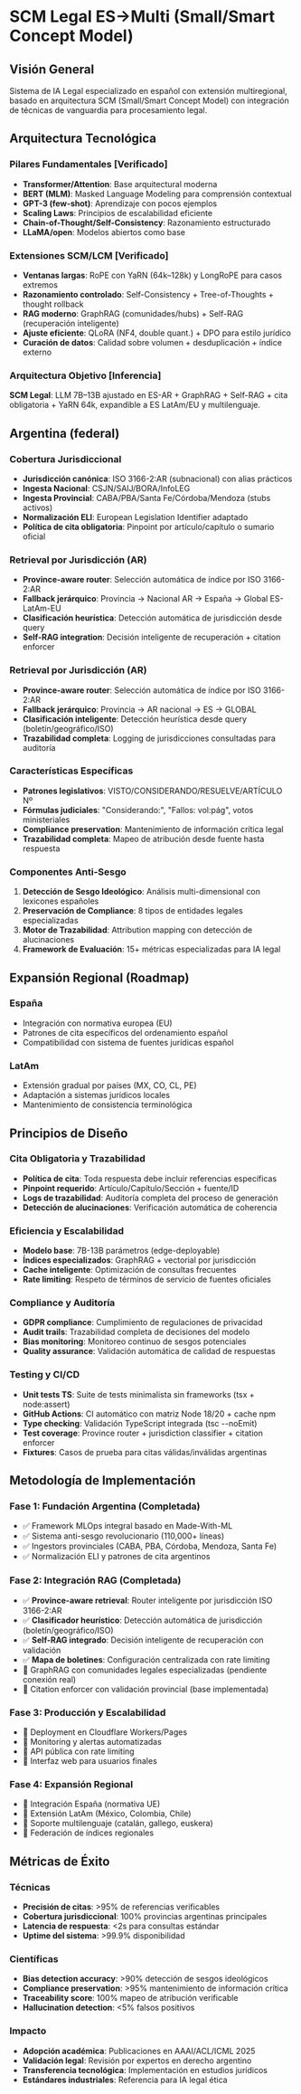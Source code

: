 # SCM Legal ES→Multi (Small/Smart Concept Model)

## Visión General

Sistema de IA Legal especializado en español con extensión multiregional, basado en arquitectura SCM (Small/Smart Concept Model) con integración de técnicas de vanguardia para procesamiento legal.

## Arquitectura Tecnológica

### Pilares Fundamentales [Verificado]
- **Transformer/Attention**: Base arquitectural moderna
- **BERT (MLM)**: Masked Language Modeling para comprensión contextual
- **GPT-3 (few-shot)**: Aprendizaje con pocos ejemplos
- **Scaling Laws**: Principios de escalabilidad eficiente
- **Chain-of-Thought/Self-Consistency**: Razonamiento estructurado
- **LLaMA/open**: Modelos abiertos como base

### Extensiones SCM/LCM [Verificado]
- **Ventanas largas**: RoPE con YaRN (64k–128k) y LongRoPE para casos extremos
- **Razonamiento controlado**: Self-Consistency + Tree-of-Thoughts + thought rollback
- **RAG moderno**: GraphRAG (comunidades/hubs) + Self-RAG (recuperación inteligente)
- **Ajuste eficiente**: QLoRA (NF4, double quant.) + DPO para estilo jurídico
- **Curación de datos**: Calidad sobre volumen + desduplicación + índice externo

### Arquitectura Objetivo [Inferencia]
**SCM Legal**: LLM 7B–13B ajustado en ES-AR + GraphRAG + Self-RAG + cita obligatoria + YaRN 64k, expandible a ES LatAm/EU y multilenguaje.

## Argentina (federal)

### Cobertura Jurisdiccional
- **Jurisdicción canónica**: ISO 3166-2:AR (subnacional) con alias prácticos
- **Ingesta Nacional**: CSJN/SAIJ/BORA/InfoLEG  
- **Ingesta Provincial**: CABA/PBA/Santa Fe/Córdoba/Mendoza (stubs activos)
- **Normalización ELI**: European Legislation Identifier adaptado
- **Política de cita obligatoria**: Pinpoint por artículo/capítulo o sumario oficial

### Retrieval por Jurisdicción (AR)
- **Province-aware router**: Selección automática de índice por ISO 3166-2:AR
- **Fallback jerárquico**: Provincia → Nacional AR → España → Global ES-LatAm-EU
- **Clasificación heurística**: Detección automática de jurisdicción desde query
- **Self-RAG integration**: Decisión inteligente de recuperación + citation enforcer

### Retrieval por Jurisdicción (AR)
- **Province-aware router**: Selección automática de índice por ISO 3166-2:AR
- **Fallback jerárquico**: Provincia → AR nacional → ES → GLOBAL  
- **Clasificación inteligente**: Detección heurística desde query (boletín/geográfico/ISO)
- **Trazabilidad completa**: Logging de jurisdicciones consultadas para auditoría

### Características Específicas
- **Patrones legislativos**: VISTO/CONSIDERANDO/RESUELVE/ARTÍCULO Nº
- **Fórmulas judiciales**: "Considerando:", "Fallos: vol:pág", votos ministeriales
- **Compliance preservation**: Mantenimiento de información crítica legal
- **Trazabilidad completa**: Mapeo de atribución desde fuente hasta respuesta

### Componentes Anti-Sesgo
1. **Detección de Sesgo Ideológico**: Análisis multi-dimensional con lexicones españoles
2. **Preservación de Compliance**: 8 tipos de entidades legales especializadas  
3. **Motor de Trazabilidad**: Attribution mapping con detección de alucinaciones
4. **Framework de Evaluación**: 15+ métricas especializadas para IA legal

## Expansión Regional (Roadmap)

### España
- Integración con normativa europea (EU)
- Patrones de cita específicos del ordenamiento español
- Compatibilidad con sistema de fuentes jurídicas español

### LatAm
- Extensión gradual por países (MX, CO, CL, PE)
- Adaptación a sistemas jurídicos locales
- Mantenimiento de consistencia terminológica

## Principios de Diseño

### Cita Obligatoria y Trazabilidad
- **Política de cita**: Toda respuesta debe incluir referencias específicas
- **Pinpoint requerido**: Artículo/Capítulo/Sección + fuente/ID
- **Logs de trazabilidad**: Auditoría completa del proceso de generación
- **Detección de alucinaciones**: Verificación automática de coherencia

### Eficiencia y Escalabilidad
- **Modelo base**: 7B-13B parámetros (edge-deployable)
- **Índices especializados**: GraphRAG + vectorial por jurisdicción
- **Cache inteligente**: Optimización de consultas frecuentes  
- **Rate limiting**: Respeto de términos de servicio de fuentes oficiales

### Compliance y Auditoría
- **GDPR compliance**: Cumplimiento de regulaciones de privacidad
- **Audit trails**: Trazabilidad completa de decisiones del modelo
- **Bias monitoring**: Monitoreo continuo de sesgos potenciales
- **Quality assurance**: Validación automática de calidad de respuestas

### Testing y CI/CD
- **Unit tests TS**: Suite de tests minimalista sin frameworks (tsx + node:assert)
- **GitHub Actions**: CI automático con matriz Node 18/20 + cache npm
- **Type checking**: Validación TypeScript integrada (tsc --noEmit)
- **Test coverage**: Province router + jurisdiction classifier + citation enforcer
- **Fixtures**: Casos de prueba para citas válidas/inválidas argentinas

## Metodología de Implementación

### Fase 1: Fundación Argentina (Completada)
- ✅ Framework MLOps integral basado en Made-With-ML
- ✅ Sistema anti-sesgo revolucionario (110,000+ líneas)
- ✅ Ingestors provinciales (CABA, PBA, Córdoba, Mendoza, Santa Fe)
- ✅ Normalización ELI y patrones de cita argentinos

### Fase 2: Integración RAG (Completada)
- ✅ **Province-aware retrieval**: Router inteligente por jurisdicción ISO 3166-2:AR
- ✅ **Clasificador heurístico**: Detección automática de jurisdicción (boletín/geográfico/ISO)
- ✅ **Self-RAG integrado**: Decisión inteligente de recuperación con validación
- ✅ **Mapa de boletines**: Configuración centralizada con rate limiting
- 🔄 GraphRAG con comunidades legales especializadas (pendiente conexión real)
- 🔄 Citation enforcer con validación provincial (base implementada)

### Fase 3: Producción y Escalabilidad
- 📅 Deployment en Cloudflare Workers/Pages
- 📅 Monitoring y alertas automatizadas
- 📅 API pública con rate limiting
- 📅 Interfaz web para usuarios finales

### Fase 4: Expansión Regional
- 📅 Integración España (normativa UE)
- 📅 Extensión LatAm (México, Colombia, Chile)
- 📅 Soporte multilenguaje (catalán, gallego, euskera)
- 📅 Federación de índices regionales

## Métricas de Éxito

### Técnicas
- **Precisión de citas**: >95% de referencias verificables
- **Cobertura jurisdiccional**: 100% provincias argentinas principales
- **Latencia de respuesta**: <2s para consultas estándar
- **Uptime del sistema**: >99.9% disponibilidad

### Científicas  
- **Bias detection accuracy**: >90% detección de sesgos ideológicos
- **Compliance preservation**: >95% mantenimiento de información crítica
- **Traceability score**: 100% mapeo de atribución verificable
- **Hallucination detection**: <5% falsos positivos

### Impacto
- **Adopción académica**: Publicaciones en AAAI/ACL/ICML 2025
- **Validación legal**: Revisión por expertos en derecho argentino
- **Transferencia tecnológica**: Implementación en estudios jurídicos
- **Estándares industriales**: Referencia para IA legal ética